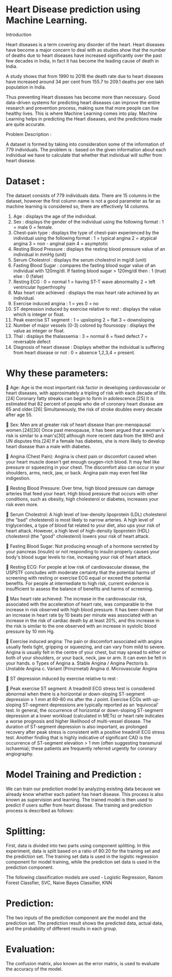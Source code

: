 ﻿# Heart Disease prediction using Machine Learning.

Introduction

Heart diseases is a term covering any disorder of the heart.
Heart diseases have become a major concern to deal with as studies show that the number of deaths due to heart diseases have increased significantly over the past few decades in India, in fact it has become the leading cause of death in India.

A study shows that from 1990 to 2016 the death rate due to heart diseases have increased around 34 per cent from 155.7 to 209.1 deaths per one lakh population in India.

Thus preventing Heart diseases has become more than necessary.
Good data-driven systems for predicting heart diseases can improve the entire research and prevention process, making sure that more people can live healthy lives.
This is where Machine Learning comes into play.
Machine Learning helps in predicting the Heart diseases, and the predictions made are quite accurate.

Problem Description :

A dataset is formed by taking into consideration some of the information of 779 individuals.
The problem is : based on the given information about each individual we have to calculate that whether that individual will suffer from heart disease.

# Dataset :

The dataset consists of 779 individuals data.
There are 15 columns in the dataset, however the first column name is not a good parameter as far as machine learning is considered so, there are effectively 14 columns.

1.	Age : displays the age of the individual.
2.	Sex : displays the gender of the individual using the following   format : 1 = male
          0 = female.
3.	Chest-pain type : displays the type of chest-pain experienced by the individual using the following format :
           1 = typical angina
           2 = atypical angina
           3 = non - anginal pain
           4 = asymptotic
4.	Resting Blood Pressure : displays the resting blood pressure value of an individual in mmHg (unit)
5.	Serum Cholestrol : displays the serum cholestrol in mg/dl (unit)
6.	Fasting Blood Sugar : compares the fasting blood sugar value of an individual with 120mg/dl. 
   If fasting blood sugar > 120mg/dl then : 1  (true)
                                else : 0   (false)
7.	Resting ECG : 
              0 = normal
              1 = having ST-T wave abnormality
              2 = left ventricular hyperthrophy
8.	Max heart rate achieved : displays the max heart rate achieved by an individual.
9.	Exercise induced angina : 
              1 = yes
              0 = no
10.	ST depression induced by exercise relative to rest : displays the value which is integer or float.
11.	Peak exercise ST segment : 
              1 = upsloping
              2 = flat
              3 = downsloping
12.	Number of major vessels (0-3) colored by flourosopy : displays the value as integer or float.
13.	Thal : displays the thalassemia : 
              3 = normal
              6 = fixed defect
              7 = reversable defect
14.	Diagnosis of heart disease : Displays whether the individual is suffering from heart disease or not : 
              0 = absence
              1,2,3,4 = present.

# Why these parameters:
	Age: 
Age is the most important risk factor in developing cardiovascular or heart diseases, with approximately a tripling of risk with each decade of life.[24] Coronary fatty streaks can begin to form in adolescence.[25] It is estimated that 82 percent of people who die of coronary heart disease are 65 and older.[26] Simultaneously, the risk of stroke doubles every decade after age 55.

	Sex: 
Men are at greater risk of heart disease than pre-menopausal women.[24][30] Once past menopause, it has been argued that a woman's risk is similar to a man's[30] although more recent data from the WHO and UN disputes this.[24] If a female has diabetes, she is more likely to develop heart disease than a male with diabetes.

	Angina (Chest Pain):
Angina is chest pain or discomfort caused when your heart muscle doesn't get enough oxygen-rich blood. It may feel like pressure or squeezing in your chest. The discomfort also can occur in your shoulders, arms, neck, jaw, or back. Angina pain may even feel like indigestion.

	Resting Blood Pressure:
Over time, high blood pressure can damage arteries that feed your heart. High blood pressure that occurs with other conditions, such as obesity, high cholesterol or diabetes, increases your risk even more.

	Serum Cholestrol: 
A high level of low-density lipoprotein (LDL) cholesterol (the "bad" cholesterol) is most likely to narrow arteries. A high level of triglycerides, a type of blood fat related to your diet, also ups your risk of heart attack. However, a high level of high-density lipoprotein (HDL) cholesterol (the "good" cholesterol) lowers your risk of heart attack.

	Fasting Blood Sugar:
Not producing enough of a hormone secreted by your pancreas (insulin) or not responding to insulin properly causes your body's blood sugar levels to rise, increasing your risk of heart attack.

	Resting ECG:
For people at low risk of cardiovascular disease, the USPSTF concludes with moderate certainty that the potential harms of screening with resting or exercise ECG equal or exceed the potential benefits. For people at intermediate to high risk, current evidence is insufficient to assess the balance of benefits and harms of screening.

	Max heart rate achieved:
The increase in the cardiovascular risk, associated with the acceleration of heart rate, was comparable to the increase in risk observed with high blood pressure. It has been shown that an increase in heart rate by 10 beats per minute was associated with an increase in the risk of cardiac death by at least 20%, and this increase in the risk is similar to the one observed with an increase in systolic blood pressure by 10 mm Hg.

	Exercise induced angina:
The pain or discomfort associated with angina usually feels tight, gripping or squeezing, and can vary from mild to severe. Angina is usually felt in the centre of your chest, but may spread to either or both of your shoulders, or your back, neck, jaw or arm. It can even be felt in your hands.
o			Types of Angina
a.	Stable Angina / Angina Pectoris
b.	Unstable Angina
c.	Variant (Prinzmetal) Angina
d.	Microvascular Angina

	ST depression induced by exercise relative to rest :

	Peak exercise ST segment:
A treadmill ECG stress test is considered abnormal when there is a horizontal or down-sloping ST-segment depression ≥ 1 mm at 60–80 ms after the J point. Exercise ECGs with up-sloping ST-segment depressions are typically reported as an ‘equivocal’ test. In general, the occurrence of horizontal or down-sloping ST-segment depression at a lower workload (calculated in METs) or heart rate indicates a worse prognosis and higher likelihood of multi-vessel disease. The duration of ST-segment depression is also important, as prolonged recovery after peak stress is consistent with a positive treadmill ECG stress test. Another finding that is highly indicative of significant CAD is the occurrence of ST-segment elevation > 1 mm (often suggesting transmural ischaemia); these patients are frequently referred urgently for coronary angiography.


# Model Training and Prediction : 
We can train our prediction model by analyzing existing data because we already know whether each patient has heart disease. This process is also known as supervision and learning. The trained model is then used to predict if users suffer from heart disease. The training and prediction process is described as follows:

# Splitting: 
First, data is divided into two parts using component splitting. In this experiment, data is split based on a ratio of 80:20 for the training set and the prediction set. The training set data is used in the logistic regression component for model training, while the prediction set data is used in the prediction component.

The following classification models are used - Logistic Regression, Ranom Forest Classfier, SVC, Naive Bayes Classifier, KNN

# Prediction:
The two inputs of the prediction component are the model and the prediction set. The prediction result shows the predicted data, actual data, and the probability of different results in each group.

# Evaluation: 
The confusion matrix, also known as the error matrix, is used to evaluate the accuracy of the model.
